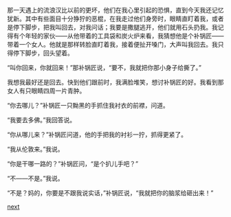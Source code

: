 
那一天遇上的流浪汉比以前的更坏，他们在我心里引起的恐惧，直到今天我还记忆犹新。其中有些面目十分狰狞的恶棍，在我走过他们身旁时，眼睛直盯着我，或者是停下脚步，把我叫回去，对我问话；我要是撒腿逃开，他们就用石头扔我。我记得有个年轻的家伙——从他带着的工具袋和炭火炉来看，我猜想他是个补锅匠——带着一个女人。他就是那样转脸直盯着我，接着便扯开嗓门，大声叫我回去。我只得停下脚步，回头望着。

“叫你回来，你就回来！”那补锅匠说，“要不，我就把你那小身子给撕了。”

我想我最好还是回去。快到他们跟前时，我满脸堆笑，想讨补锅匠的好。我看到那女人有只眼睛四周一片青肿。

“你去哪儿？”补锅匠一只黝黑的手抓住我衬衣的前襟，问道。

“我要去多佛。”我回答说。

“你从哪儿来？”补锅匠问道，他的手把我的衬衫一拧，抓得更紧了。

“我从伦敦来。”我说。

“你是干哪一路的？”补锅匠问，“是个扒儿手吧？”

“不——不是。”我说。

“不是？妈的，你要是不跟我说实话，”补锅匠说，“我就把你的脑浆给砸出来！”

[next](page174.md)